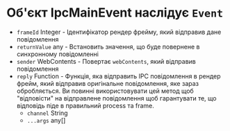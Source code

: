 # Об'єкт IpcMainEvent наслідує `Event`

* `frameId` Integer - Ідентифікатор рендер фрейму, який відправив дане повідомлення
* `returnValue` any - Встановить значення, що буде повернене в синхронному повідомленні
* `sender` WebContents - Повертає `webContents`, який відправив повідомлення
* `reply` Function - Функція, яка відправить IPC повідомлення в рендер фрейм, який відправив оригінальне повідомлення, яке зараз обробляється.  Ви повинні використовувати цей метод щоб "відповісти" на відправлене повідомлення щоб гарантувати те, що відповідь піде в правильний process та frame.
  * `channel` String
  * `...args` any[]
